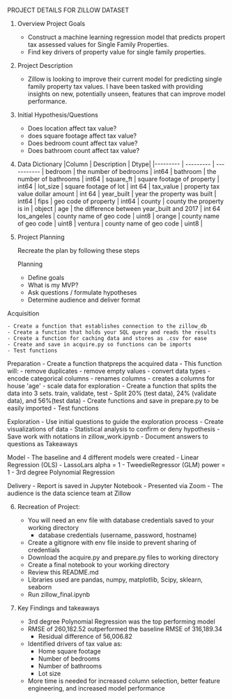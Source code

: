 PROJECT DETAILS FOR ZILLOW DATASET

1. Overview Project Goals

    - Construct a machine learning regression model that predicts propert tax assessed values for Single Family Properties.
    - Find key drivers of property value for single family properties.

2. Project Description
    - Zillow is looking to improve their current model for predicting single family property tax values. I have been tasked with providing insights on new, potentially unseen, features that can improve model performance.

3. Initial Hypothesis/Questions

    - Does location affect tax value?
    - does square footage affect tax value?
    - Does bedroom count affect tax value?
    - Does bathroom count affect tax value?

4. Data Dictionary 
   |Column | Description | Dtype|
    |--------- | --------- | ----------- |
    bedroom | the number of bedrooms | int64 |
    bathroom | the number of bathrooms | int64 |
    square_ft | square footage of property | int64 |
    lot_size | square footage of lot | int 64 |
    tax_value | property tax value dollar amount | int 64 |
    year_built | year the property was built | int64 |
    fips | geo code of property | int64 |
    county | county the property is in | object |
    age | the difference between year_built and 2017 | int 64
    los_angeles | county name of geo code  | uint8 |
    orange | county name of geo code | uint8 |
    ventura | county name of geo code | uint8 |


5. Project Planning

    Recreate the plan by following these steps
    
    Planning 
    - Define goals
    - What is my MVP?
    - Ask questions / formulate hypotheses
    - Determine audience and deliver format

Acquisition

    - Create a function that establishes connection to the zillow_db
    - Create a function that holds your SQL query and reads the results
    - Create a function for caching data and stores as .csv for ease
    - Create and save in acquire.py so functions can be imports
    - Test functions

Preparation
    - Create a function thatpreps the acquired data
    - This function will:
        - remove duplicates
        - remove empty values
        - convert data types
        - encode categorical columns
        - renames columns
        - creates a columns for house 'age'
        - scale data for exploration
    - Create a function that splits the data into 3 sets. train, validate, test
        - Split 20% (test data), 24% (validate data), and 56%(test data)
    - Create functions and save in prepare.py to be easily imported
    - Test functions

Exploration 
    - Use initial questions to guide the exploration process
    - Create visualizations of data
    - Statistical analysis to confirm or deny hypothesis
    - Save work with notations in zillow_work.ipynb
    - Document answers to questions as Takeaways

Model
    - The baseline and 4 different models were created
        - Linear Regression (OLS)
        - LassoLars alpha = 1
        - TweedieRegressor (GLM) power = 1
        - 3rd degree Polynomial Regression

Delivery
    - Report is saved in Jupyter Notebook
    -  Presented via Zoom
    - The audience is the data science team at Zillow

6. Recreation of Project:
    - You will need an env file with database credentials saved to your working directory
        - database credentials (username, password, hostname)
    - Create a gitignore with env file inside to prevent sharing of credentials
    - Download the acquire.py and prepare.py files to working directory
    - Create a final notebook to your working directory
    - Review this README.md
    - Libraries used are pandas, numpy, matplotlib, Scipy, sklearn, seaborn
    - Run zillow_final.ipynb

7. Key Findings and takeaways
    - 3rd degree Polynomial Regression was the top performing model
    - RMSE of 260,182.52 outperformed the baseline RMSE of 316,189.34
        - Residual difference of 56,006.82 
    - Identified drivers of tax value as:
        - Home square footage
        - Number of bedrooms
        - Number of bathrooms
        - Lot size
    - More time is needed for increased column selection, better feature engineering, and increased model performance